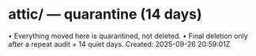 # attic/ — quarantine (14 days)
• Everything moved here is quarantined, not deleted.
• Final deletion only after a repeat audit + 14 quiet days.
Created: 2025-09-26 20:59:01Z
